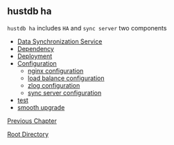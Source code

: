hustdb ha
--

`hustdb ha` includes `HA` and `sync server` two components

* [Data Synchronization Service](ha/sync.md)
* [Dependency](ha/dep.md)
* [Deployment](ha/deploy.md)
* [Configuration](ha/conf.md)
	* [nginx configuration](ha/nginx.md)
	* [load balance configuration](ha/table.md)
	* [zlog configuration](ha/zlog.md)
	* [sync server configuration](ha/sync_conf.md)
* [test](ha/test.md)
* [smooth upgrade](ha/upgrade.md)

[Previous Chapter](index.md)

[Root Directory](../index.md)